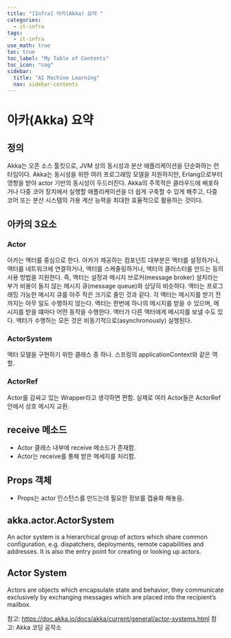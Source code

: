 ```yaml
---
title: "[Infra] 아카(Akka) 요약 " 
categories:
  - it-infra
tags:
  - it-infra
use_math: true
toc: true
toc_label: "My Table of Contents"
toc_icon: "cog"
sidebar:
  title: "AI Machine Learning"
  nav: sidebar-contents
---
```


# 아카(Akka) 요약

## 정의

Akka는 오픈 소스 툴킷으로, JVM 상의 동시성과 분산 애플리케이션을 단순화하는 런타임이다. 
Akka는 동시성을 위한 여러 프로그래밍 모델을 지원하지만, Erlang으로부터 영향을 받아 actor 기반의 동시성이 두드러진다.
Akka의 주목적은 클라우드에 배포하거나 다중 코어 장치에서 실행할 애플리케이션을 더 쉽게 구축할 수 있게 해주고, 
다중 코어 또는 분산 시스템의 가용 계산 능력을 최대한 효율적으로 활용하는 것이다. 

## 아카의 3요소

### Actor

아카는 액터를 중심으로 한다. 아카가 제공하는 컴포넌트 대부분은 액터를 설정하거나, 액터를 네트워크에 연결하거나, 
액터를 스케줄링하거나, 액터의 클러스터를 만드는 등의 사용 방법을 지원한다.
즉, 액터는 설정과 메시지 브로커(message broker) 설치라는 부가 비용이 들지 않는 메시지 큐(message queue)와 상당히 비슷하다. 
액터는 프로그래밍 가능한 메시지 큐를 아주 작은 크기로 줄인 것과 같다. 
각 액터는 메시지를 받기 전까지는 아무 일도 수행하지 않는다. 
액터는 한번에 하나의 메시지를 받을 수 있으며, 메시지를 받을 떄마다 어떤 동작을 수행한다. 
액터가 다른 액터에게 메시지를 보낼 수도 있다. 
액터가 수행하는 모든 것은  비동기적으로(asynchronously) 실행된다. 

### ActorSystem

액터 모델을 구현하기 위한 클래스 중 하나. 스프링의 applicationContext와 같은 역할.

### ActorRef
Actor를 감싸고 있는 Wrapper라고 생각하면 편함. 실제로 여러 Actor들은 ActorRef 안에서 상호 메시지 교환. 



## receive 메소드

* Actor 클래스 내부에 receive 메소드가 존재함. 
* Actor는 receive를 통해 받은 메세지를 처리함.

## Props 객체

* Props는 actor 인스턴스를 만드는데 필요한 정보를 캡슐화 해놓음.


## akka.actor.ActorSystem

An actor system is a hierarchical group of actors which share common configuration, 
e.g. dispatchers, deployments, remote capabilities and addresses. 
It is also the entry point for creating or looking up actors.

## Actor System

Actors are objects which encapsulate state and behavior, 
they communicate exclusively by exchanging messages which are placed into the recipient’s mailbox. 

참고: https://doc.akka.io/docs/akka/current/general/actor-systems.html
참고: Akka 코딩 공작소
